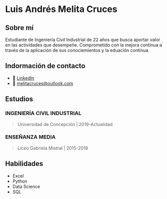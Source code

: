 # Luis Andrés Melita Cruces
## Sobre mí
Estudiante de Ingeniería Civil Industrial de 22 años que busca aportar valor en las actividades que desempeñe. Comprometido con la mejora continua a través de la aplicación de sus conociemientos y la eduación continua.
## Indormación de contacto
* 💼 [LinkedIn](https://www.linkedin.com/in/melitacruces/)
* 📧 melitacruces@outlook.com
## Estudios
### **INGENIERÍA CIVIL INDUSTRIAL**
> Universidad de Concepción | 2019-Actualidad
### **ENSEÑANZA MEDIA**
> Liceo Gabriela Mistral | 2015-2018
## Habilidades
* Excel
* Python
* Data Science
* SQL
